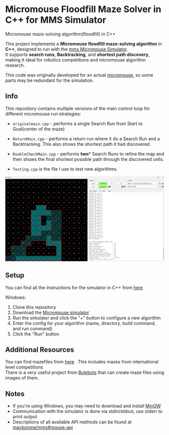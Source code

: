 # Micromouse Floodfill Maze Solver in C++ for MMS Simulator
Micromouse maze-solving algorithm(floodfill) in C++

This project implements a **Micromouse floodfill maze-solving algorithm** in **C++**, designed to run with the [mms Micromouse Simulator](https://github.com/mackorone/mms).  
It supports **search runs**, **Backtracking**, and **shortest path discovery**, making it ideal for robotics competitions and micromouse algorithm research.

This code was originally developed for an actual [micromouse](https://github.com/NadeeshaNJ/MicroMouse), so some parts may be redundant for the simulation.
## Info
This repository contains multiple versions of the main control loop for different micromouse run strategies:  
- `originalmain.cpp` - performs a single Search Run from Start to Goal(center of the maze)<br/>
* `ReturnMain.cpp` - performs a return run where it do a Search Run and a Backtracking. This also shows the shortest path it had discovered.<br/>
+ `DoubleCheckMain.cpp` - performs **two*** Search Runs to refine the map and then shows the final shortest possible path through the discovered cells.<br/>
- `Testing.cpp` is the file I use to test new algorithms.<br/>


![Micromouse maze solving using floodfill algorithm in mms simulator](https://github.com/NadeeshaNJ/micromouse-floodfill-cpp/blob/main/Maze-solving-using-floodfill.png)
## Setup

You can find all the instructions for the simulator in C++ from [here](https://github.com/mackorone/mms-cpp)   

Windows:

1. Clone this repository
2. Download the [Micromouse simulator](https://github.com/mackorone/mms#download)
3. Run the simulator and click the "+" button to configure a new algorithm
4. Enter the config for your algorithm (name, directory, build command, and run command)
5. Click the "Run" button

## Additional Resources

You can find mazefiles from [here](https://github.com/micromouseonline/mazefiles) . This includes mazes from international level competitions<br/>
There is a very useful project from [Bulebots](https://github.com/Bulebots/ommr) that can create maze files using images of them.

## Notes

- If you're using Windows, you may need to download and install [MinGW](http://mingw.org/wiki/Getting_Started)
- Communication with the simulator is done via stdin/stdout, use stderr to print output
- Descriptions of all available API methods can be found at [mackorone/mms#mouse-api](https://github.com/mackorone/mms#mouse-api)

